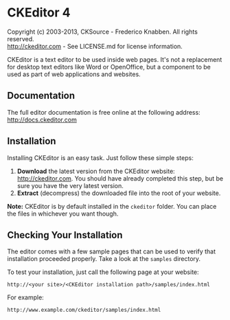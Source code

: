 CKEditor 4
==========

Copyright (c) 2003-2013, CKSource - Frederico Knabben. All rights reserved.  
http://ckeditor.com - See LICENSE.md for license information.

CKEditor is a text editor to be used inside web pages. It's not a replacement
for desktop text editors like Word or OpenOffice, but a component to be used as
part of web applications and websites.

## Documentation

The full editor documentation is free online at the following address:
http://docs.ckeditor.com

## Installation

Installing CKEditor is an easy task. Just follow these simple steps:

 1. **Download** the latest version from the CKEditor website:
    http://ckeditor.com. You should have already completed this step, but be
    sure you have the very latest version.
 2. **Extract** (decompress) the downloaded file into the root of your website.

**Note:** CKEditor is by default installed in the `ckeditor` folder. You can
place the files in whichever you want though.

## Checking Your Installation

The editor comes with a few sample pages that can be used to verify that
installation proceeded properly. Take a look at the `samples` directory.

To test your installation, just call the following page at your website:

	http://<your site>/<CKEditor installation path>/samples/index.html

For example:

	http://www.example.com/ckeditor/samples/index.html
